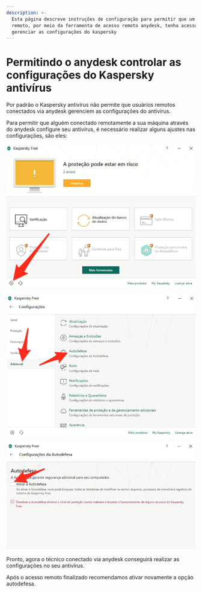 ```yaml
---
description: >-
  Esta página descreve instruções de configuração para permitir que um usuário
  remoto, por meio da ferramenta de acesso remoto anydesk, tenha acesso a
  gerenciar as configurações do kaspersky
---
```


# Permitindo o anydesk controlar as configurações do Kaspersky antivírus

Por padrão o Kaspersky antivírus não permite que usuários remotos conectados via anydesk gerenciem as configurações do antivírus.

Para permitir que alguém conectado remotamente a sua máquina através do anydesk configure seu antivírus, é necessário realizar alguns ajustes nas configurações, são eles:

![Clique no &#xED;cone da engrenagem na parte inferior esquerda da tela principal do kaspersky](../../.gitbook/assets/image%20%2810%29.png)

![Abra o menu adicional e clique na op&#xE7;&#xE3;o autodefesa](../../.gitbook/assets/image%20%2814%29.png)

![Desmarque a op&#xE7;&#xE3;o &quot;ativar autodefesa&quot;](../../.gitbook/assets/image%20%283%29.png)

Pronto, agora o técnico conectado via anydesk conseguirá realizar as configurações no seu antivírus.

Após o acesso remoto finalizado recomendamos ativar novamente a opção autodefesa.

